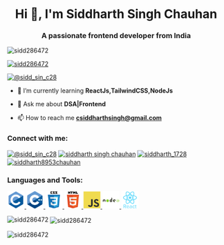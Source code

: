 <h1 align="center">Hi 👋, I'm Siddharth Singh Chauhan</h1>
<h3 align="center">A passionate frontend developer from India</h3>

<p align="left"> <img src="https://komarev.com/ghpvc/?username=sidd286472&label=Profile%20views&color=0e75b6&style=flat" alt="sidd286472" /> </p>

<p align="left"> <a href="https://github.com/ryo-ma/github-profile-trophy"><img src="https://github-profile-trophy.vercel.app/?username=sidd286472" alt="sidd286472" /></a> </p>

<p align="left"> <a href="https://twitter.com/@sidd_sin_c28" target="blank"><img src="https://img.shields.io/twitter/follow/@sidd_sin_c28?logo=twitter&style=for-the-badge" alt="@sidd_sin_c28" /></a> </p>

- 🌱 I’m currently learning **ReactJs,TailwindCSS,NodeJs**

- 💬 Ask me about **DSA|Frontend**

- 📫 How to reach me **csiddharthsingh@gmail.com**

<h3 align="left">Connect with me:</h3>
<p align="left">
<a href="https://twitter.com/@sidd_sin_c28" target="blank"><img align="center" src="https://raw.githubusercontent.com/rahuldkjain/github-profile-readme-generator/master/src/images/icons/Social/twitter.svg" alt="@sidd_sin_c28" height="30" width="40" /></a>
<a href="https://linkedin.com/in/siddharth singh chauhan" target="blank"><img align="center" src="https://raw.githubusercontent.com/rahuldkjain/github-profile-readme-generator/master/src/images/icons/Social/linked-in-alt.svg" alt="siddharth singh chauhan" height="30" width="40" /></a>
<a href="https://www.codechef.com/users/siddharth_1728" target="blank"><img align="center" src="https://cdn.jsdelivr.net/npm/simple-icons@3.1.0/icons/codechef.svg" alt="siddharth_1728" height="30" width="40" /></a>
<a href="https://auth.geeksforgeeks.org/user/siddharth8953chauhan" target="blank"><img align="center" src="https://raw.githubusercontent.com/rahuldkjain/github-profile-readme-generator/master/src/images/icons/Social/geeks-for-geeks.svg" alt="siddharth8953chauhan" height="30" width="40" /></a>
</p>

<h3 align="left">Languages and Tools:</h3>
<p align="left"> <a href="https://www.cprogramming.com/" target="_blank" rel="noreferrer"> <img src="https://raw.githubusercontent.com/devicons/devicon/master/icons/c/c-original.svg" alt="c" width="40" height="40"/> </a> <a href="https://www.w3schools.com/cpp/" target="_blank" rel="noreferrer"> <img src="https://raw.githubusercontent.com/devicons/devicon/master/icons/cplusplus/cplusplus-original.svg" alt="cplusplus" width="40" height="40"/> </a> <a href="https://www.w3schools.com/css/" target="_blank" rel="noreferrer"> <img src="https://raw.githubusercontent.com/devicons/devicon/master/icons/css3/css3-original-wordmark.svg" alt="css3" width="40" height="40"/> </a> <a href="https://www.w3.org/html/" target="_blank" rel="noreferrer"> <img src="https://raw.githubusercontent.com/devicons/devicon/master/icons/html5/html5-original-wordmark.svg" alt="html5" width="40" height="40"/> </a> <a href="https://developer.mozilla.org/en-US/docs/Web/JavaScript" target="_blank" rel="noreferrer"> <img src="https://raw.githubusercontent.com/devicons/devicon/master/icons/javascript/javascript-original.svg" alt="javascript" width="40" height="40"/> </a> <a href="https://nodejs.org" target="_blank" rel="noreferrer"> <img src="https://raw.githubusercontent.com/devicons/devicon/master/icons/nodejs/nodejs-original-wordmark.svg" alt="nodejs" width="40" height="40"/> </a> <a href="https://reactjs.org/" target="_blank" rel="noreferrer"> <img src="https://raw.githubusercontent.com/devicons/devicon/master/icons/react/react-original-wordmark.svg" alt="react" width="40" height="40"/> </a> </p>

<p><img align="left" src="https://github-readme-stats.vercel.app/api/top-langs?username=sidd286472&show_icons=true&locale=en&layout=compact" alt="sidd286472" /></p>

<p>&nbsp;<img align="center" src="https://github-readme-stats.vercel.app/api?username=sidd286472&show_icons=true&locale=en" alt="sidd286472" /></p>

<p><img align="center" src="https://github-readme-streak-stats.herokuapp.com/?user=sidd286472&" alt="sidd286472" /></p>

